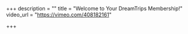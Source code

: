 +++
description = ""
title = "Welcome to Your DreamTrips Membership!"
video_url = "https://vimeo.com/408182161"

+++
